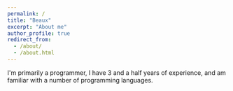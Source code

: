 ```yaml
---
permalink: /
title: "Beaux"
excerpt: "About me"
author_profile: true
redirect_from: 
  - /about/
  - /about.html
---
```


I'm primarily a programmer, I have 3 and a half years of experience, and am familiar with a number of programming languages.
